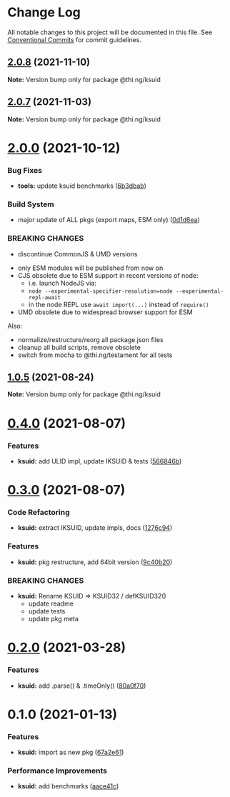 # Change Log

All notable changes to this project will be documented in this file.
See [Conventional Commits](https://conventionalcommits.org) for commit guidelines.

## [2.0.8](https://github.com/thi-ng/umbrella/compare/@thi.ng/ksuid@2.0.7...@thi.ng/ksuid@2.0.8) (2021-11-10)

**Note:** Version bump only for package @thi.ng/ksuid





## [2.0.7](https://github.com/thi-ng/umbrella/compare/@thi.ng/ksuid@2.0.6...@thi.ng/ksuid@2.0.7) (2021-11-03)

**Note:** Version bump only for package @thi.ng/ksuid





# [2.0.0](https://github.com/thi-ng/umbrella/compare/@thi.ng/ksuid@1.0.6...@thi.ng/ksuid@2.0.0) (2021-10-12)


### Bug Fixes

* **tools:** update ksuid benchmarks ([6b3dbab](https://github.com/thi-ng/umbrella/commit/6b3dbabe41c4df6caca367037e7fc16c5441958b))


### Build System

* major update of ALL pkgs (export maps, ESM only) ([0d1d6ea](https://github.com/thi-ng/umbrella/commit/0d1d6ea9fab2a645d6c5f2bf2591459b939c09b6))


### BREAKING CHANGES

* discontinue CommonJS & UMD versions

- only ESM modules will be published from now on
- CJS obsolete due to ESM support in recent versions of node:
  - i.e. launch NodeJS via:
  - `node --experimental-specifier-resolution=node --experimental-repl-await`
  - in the node REPL use `await import(...)` instead of `require()`
- UMD obsolete due to widespread browser support for ESM

Also:
- normalize/restructure/reorg all package.json files
- cleanup all build scripts, remove obsolete
- switch from mocha to @thi.ng/testament for all tests






##  [1.0.5](https://github.com/thi-ng/umbrella/compare/@thi.ng/ksuid@1.0.4...@thi.ng/ksuid@1.0.5) (2021-08-24)

**Note:** Version bump only for package @thi.ng/ksuid

#  [0.4.0](https://github.com/thi-ng/umbrella/compare/@thi.ng/ksuid@0.3.0...@thi.ng/ksuid@0.4.0) (2021-08-07)

###  Features

- **ksuid:** add ULID impl, update IKSUID & tests ([566846b](https://github.com/thi-ng/umbrella/commit/566846b7cfa735f15d07b25e4514fa3ee540adbf))

#  [0.3.0](https://github.com/thi-ng/umbrella/compare/@thi.ng/ksuid@0.2.6...@thi.ng/ksuid@0.3.0) (2021-08-07)

###  Code Refactoring

- **ksuid:** extract IKSUID, update impls, docs ([1276c94](https://github.com/thi-ng/umbrella/commit/1276c940d6e7b584d90eb871261ff6a28352de4f))

###  Features

- **ksuid:** pkg restructure, add 64bit version ([9c40b20](https://github.com/thi-ng/umbrella/commit/9c40b2053afb9067723bfb0377e5e3ea2a38c52a))

###  BREAKING CHANGES

- **ksuid:** Rename KSUID => KSUID32 / defKSUID32()
    - update readme
    - update tests
    - update pkg meta

#  [0.2.0](https://github.com/thi-ng/umbrella/compare/@thi.ng/ksuid@0.1.10...@thi.ng/ksuid@0.2.0) (2021-03-28)

###  Features

- **ksuid:** add .parse() & .timeOnly() ([80a0f70](https://github.com/thi-ng/umbrella/commit/80a0f70a2593af1c4e77a33dd3f98e36d9231c1c))

#  0.1.0 (2021-01-13)

###  Features

- **ksuid:** import as new pkg ([67a2e61](https://github.com/thi-ng/umbrella/commit/67a2e611a52ecd8870b43848e95d457f63185428))

###  Performance Improvements

- **ksuid:** add benchmarks ([aace41c](https://github.com/thi-ng/umbrella/commit/aace41ce8ec0864d38a27d9b0461b705e9e122dc))
